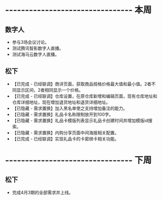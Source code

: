# -------------------------------- 本周

## 数字人
* 参与3场会议讨论。
* 测试腾讯智影数字人直播。
* 测试海马云数字人直播。

## 松下
* 【已完成 - 已经联调】商详页面，获取商品规格价格最大值和最小值。2者不同显示区间，2者相同显示一个价格。
* 【已完成 - 已经联调】仓库设置，在原仓库新增和编辑页面，现有仓库地址和仓库详细地址，现在增加退货地址和退货详细地址。
* 【已隐藏 - 需求置换】加入黑名单使之支持增加备注的能力。
* 【已隐藏 - 需求置换】礼品卡名称限制放开到100字。
* 【已隐藏 - 需求置换】礼品卡模版列表显示礼品卡创建时间并增加模版id搜索。
* 【已隐藏 - 需求置换】内购分享页面中间海报相关配置。
* 【已完成 - 已经联调】实现礼品卡的卡密绑卡相关功能。

# -------------------------------- 下周

## 松下
* 完成4月3期的全部需求并上线。
